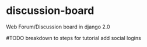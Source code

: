 # discussion-board
Web Forum/Discussion board in django 2.0


#TODO
breakdown to steps for tutorial
add social logins
